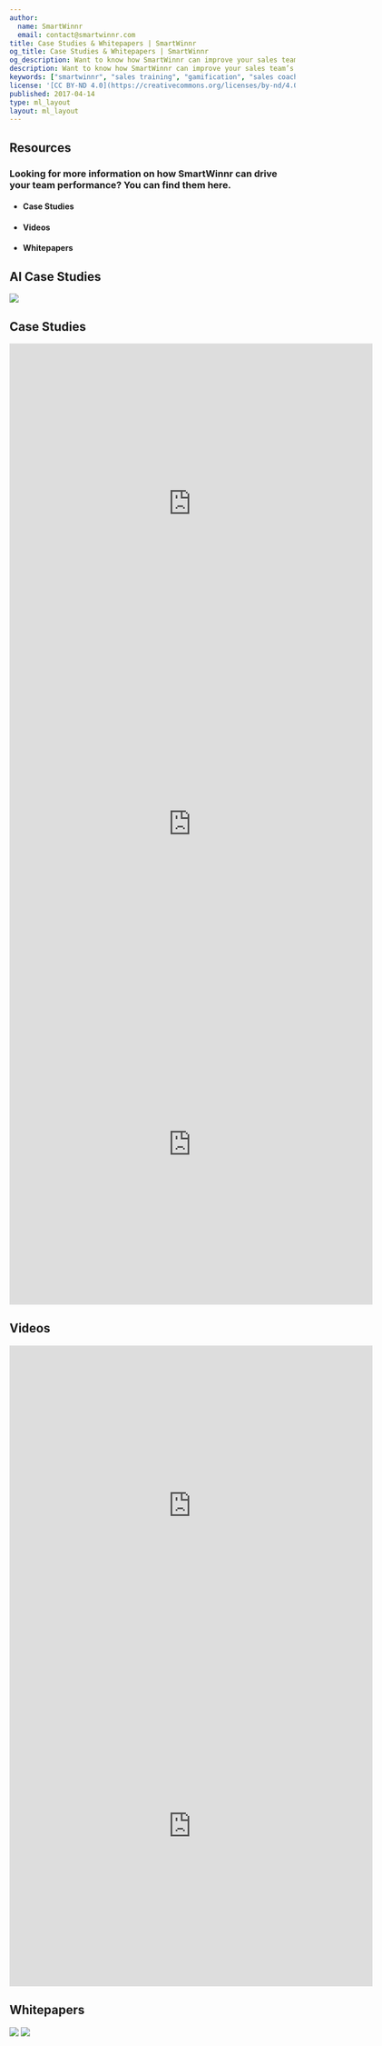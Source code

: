 ```yaml
---
author:
  name: SmartWinnr
  email: contact@smartwinnr.com
title: Case Studies & Whitepapers | SmartWinnr
og_title: Case Studies & Whitepapers | SmartWinnr
og_description: Want to know how SmartWinnr can improve your sales team’s performance? Check out our videos, whitepapers and case studies here.
description: Want to know how SmartWinnr can improve your sales team’s performance? Check out our videos, whitepapers and case studies here.
keywords: ["smartwinnr", "sales training", "gamification", "sales coaching", "sales performance", "sales enablement", "solutions", "case studies", "whitepapers", "videos"]
license: '[CC BY-ND 4.0](https://creativecommons.org/licenses/by-nd/4.0)'
published: 2017-04-14
type: ml_layout
layout: ml_layout
---
```


<section>
  <div class="ml-resource">
    <div class="ml_top_container">
      <!-- <div class="row"> -->
        <h1 class="text-center ml_body_text_white ml-margin-top-sections">Resources</h1>
        <h3 class="ml_body_text_white text-center">Looking for more information on how SmartWinnr can drive your team performance? You can find them here.</h3>
        <div class="text-center">
          <ul class="resources_icon_tab">
            <li class="ml_list_style_none ml-margin-bottom20">
              <a class="text-center" href="#caseStudies"><span class="icon-book2 ml-icon-white"></span></a>
              <h4 class="ml_body_text_white text-center ml-margin-top10">Case Studies</h4>
            </li>
            <li class="ml_list_style_none ml-margin-bottom20">
              <a class="text-center" href="#videos"><span class="icon-play ml-icon-white"></span></a>
              <h4 class="ml_body_text_white text-center ml-margin-top10">Videos</h4>
            </li>
            <li class="ml_list_style_none ml-margin-bottom20">
              <a class="text-center" href="#whitepapers"><span class="icon-file-preview ml-icon-white"></span></a>
              <h4 class="ml_body_text_white text-center ml-margin-top10">Whitepapers</h4>
            </li>
          </ul>
        </div>
      <!-- </div> -->
    </div>
  </div>
  <div class="ml-container padding30 text-center">
    <div class="row">
      <h1 class="ml-title text-center" id="aiCaseStudies">AI Case Studies</h1>
      <div class="row">
        <div class="col-md-12 col-sm-12">
          <a href="https://s3.us-west-2.amazonaws.com/marketing.resource.smartwinnr.com/campaign_resources/BSC_Case_Study_May.pdf"
            target="_blank">
            <img
              src="https://s3.us-west-2.amazonaws.com/marketing.resource.smartwinnr.com/campaign_resources/BS_Case+Study_page-0001.jpg"
              class="mythumbnail" /></a>
          <!-- <a href="https://s3.us-west-2.amazonaws.com/marketing.resource.smartwinnr.com/campaign_resources/JNJ_Case_Study.pdf"
            target="_blank">
            <img
              src="https://s3.us-west-2.amazonaws.com/marketing.resource.smartwinnr.com/campaign_resources/JNJ_Case+Study_Compressed_page-0001.jpg"
              class="mythumbnail" /></a> -->
        </div>
      </div>
    </div>
  </div>
  <div class="ml-container padding30 text-center">
    <!-- <h1 class="ml-title" id="caseStudies">Case Studies</h1>
    <div class="row">
      <div class="col-md-12 col-sm-12">
        <a href="https://s3-eu-west-1.amazonaws.com/content.smartwinnr.com/Case+Study+-+Improving+Information+Retention+in+Compliance+Retention.pdf" target="_blank">
          <img src="https://s3-us-west-2.amazonaws.com/quizprompt.com.site.resources/img/brand/Case+Study+-+Improving+Information+Retention+cover.png" class="mythumbnail ml-margin-bottom20" /></a>
      </div>
    </div> -->
    <div class="row">
      <h1 class="ml-title text-center" id="caseStudies">Case Studies</h1>
      <div class="row ml_div_contents_in_center">
        <div class="col-md-6 col-sm-12 media">
          <div class="ml_iframe_video_wrapper">
            <iframe src="https://player.vimeo.com/video/889009223" width="640" height="564" frameborder="0" allow="autoplay; fullscreen" allowfullscreen></iframe>
          </div>
        </div>
      </div>
      <div class="row">
      <div class="col-md-6 col-sm-12">
        <div class="ml_iframe_video_wrapper">
          <iframe src="https://player.vimeo.com/video/474095648" width="640" height="564" frameborder="0" allow="autoplay; fullscreen" allowfullscreen></iframe>
        </div>
      </div>
      <div class="col-md-6 col-sm-12">
        <div class="ml_iframe_video_wrapper">
          <iframe src="https://player.vimeo.com/video/474098651" width="640" height="564" frameborder="0" allow="autoplay; fullscreen" allowfullscreen></iframe>
        </div>
      </div>
      </div>
    </div>
  </div>
  <div class="ml-container padding30">
    <div class="row">
      <h1 class="ml-title text-center" id="videos">Videos</h1>
      <div class="col-md-6 col-sm-12">
        <div class="ml_iframe_video_wrapper">
          <iframe src="https://player.vimeo.com/video/474097714" width="640" height="564" frameborder="0" allow="autoplay; fullscreen" allowfullscreen></iframe>
        </div>
      </div>
      <div class="col-md-6 col-sm-12">
        <div class="ml_iframe_video_wrapper">
          <iframe src="https://player.vimeo.com/video/474098800" width="640" height="564" frameborder="0" allow="autoplay; fullscreen" allowfullscreen></iframe>
        </div>
      </div>
    </div>
  </div>
  <div class="ml-container padding30 text-center">
    <h1 class="ml-title" id="whitepapers">Whitepapers</h1>
    <div class="row">
      <div class="col-md-12 col-sm-12 ml-margin-bottom30">
          <a href="https://s3-eu-west-1.amazonaws.com/content.smartwinnr.com/SmartWinnr+Information+Security+Whitepaper.pdf" target="_blank">
            <img src="https://s3-us-west-2.amazonaws.com/quizprompt.com.site.resources/img/brand/information_security_cover.png" class="mythumbnail ml-margin-bottom20" /></a>
          <a href="https://s3-eu-west-1.amazonaws.com/content.smartwinnr.com/The+SmartWinnr+Way+-+A+New+Approach+To+Compliance+Training.pdf" target="_blank">
            <img src="https://s3-us-west-2.amazonaws.com/quizprompt.com.site.resources/img/brand/smartwinnr_way_new_appraoch.png" class="mythumbnail ml-margin-bottom20" /></a>
      </div>
    </div>
  </div>
</section>
